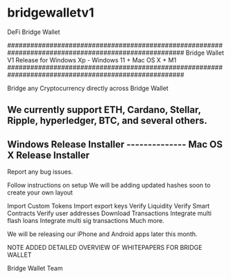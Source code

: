# bridgewalletv1
DeFi Bridge Wallet

######################################################################################################
Bridge Wallet V1 Release for Windows Xp - Windows 11 + Mac OS X + M1
######################################################################################################

Bridge any Cryptocurrency directly across Bridge Wallet

We currently support ETH, Cardano, Stellar, Ripple, hyperledger, BTC, and several others.
---------------------------
Windows Release Installer
    --------------
Mac OS X Release Installer
----------------------------

Report any bug issues.

Follow instructions on setup
We will be adding updated hashes soon to create your own layout

Import Custom Tokens
Import export keys
Verify Liquidity 
Verify Smart Contracts
Verify user addresses
Download Transactions
Integrate multi flash loans
Integrate multi sig transactions
Much more.

We will be releasing our iPhone and Android apps later this month.

NOTE ADDED DETAILED OVERVIEW OF WHITEPAPERS FOR BRIDGE WALLET


Bridge Wallet Team
